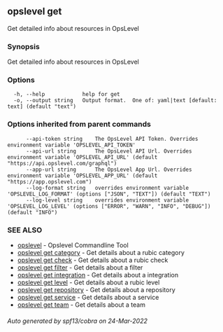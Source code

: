 ## opslevel get

Get detailed info about resources in OpsLevel

### Synopsis

Get detailed info about resources in OpsLevel

### Options

```
  -h, --help            help for get
  -o, --output string   Output format.  One of: yaml|text [default: text] (default "text")
```

### Options inherited from parent commands

```
      --api-token string    The OpsLevel API Token. Overrides environment variable 'OPSLEVEL_API_TOKEN'
      --api-url string      The OpsLevel API Url. Overrides environment variable 'OPSLEVEL_API_URL' (default "https://api.opslevel.com/graphql")
      --app-url string      The OpsLevel App Url. Overrides environment variable 'OPSLEVEL_APP_URL' (default "https://app.opslevel.com")
      --log-format string   overrides environment variable 'OPSLEVEL_LOG_FORMAT' (options ["JSON", "TEXT"]) (default "TEXT")
      --log-level string    overrides environment variable 'OPSLEVEL_LOG_LEVEL' (options ["ERROR", "WARN", "INFO", "DEBUG"]) (default "INFO")
```

### SEE ALSO

* [opslevel](opslevel.md)	 - Opslevel Commandline Tool
* [opslevel get category](opslevel_get_category.md)	 - Get details about a rubic category
* [opslevel get check](opslevel_get_check.md)	 - Get details about a rubic check
* [opslevel get filter](opslevel_get_filter.md)	 - Get details about a filter
* [opslevel get integration](opslevel_get_integration.md)	 - Get details about a integration
* [opslevel get level](opslevel_get_level.md)	 - Get details about a rubic level
* [opslevel get repository](opslevel_get_repository.md)	 - Get details about a repository
* [opslevel get service](opslevel_get_service.md)	 - Get details about a service
* [opslevel get team](opslevel_get_team.md)	 - Get details about a team

###### Auto generated by spf13/cobra on 24-Mar-2022

